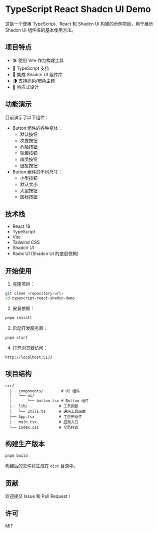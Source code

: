 # TypeScript React Shadcn UI Demo

这是一个使用 TypeScript、React 和 Shadcn UI 构建的示例项目，用于展示 Shadcn UI 组件库的基本使用方法。

## 项目特点

- 🛠️ 使用 Vite 作为构建工具
- 📝 TypeScript 支持
- 🎨 集成 Shadcn UI 组件库
- 🌗 支持亮色/暗色主题
- 📱 响应式设计

## 功能演示

目前演示了以下组件：

- Button 组件的各种变体：
  - 默认按钮
  - 次要按钮
  - 危险按钮
  - 轮廓按钮
  - 幽灵按钮
  - 链接按钮
- Button 组件的不同尺寸：
  - 小型按钮
  - 默认大小
  - 大型按钮
  - 图标按钮

## 技术栈

- React 18
- TypeScript
- Vite
- Tailwind CSS
- Shadcn UI
- Radix UI (Shadcn UI 的底层依赖)

## 开始使用

1. 克隆项目：
```bash
git clone <repository-url>
cd typescript-react-shadcn-demo
```

2. 安装依赖：
```bash
pnpm install
```

3. 启动开发服务器：
```bash
pnpm start
```

4. 打开浏览器访问：
```
http://localhost:5173
```

## 项目结构

```
src/
  ├── components/        # UI 组件
  │   └── ui/
  │       └── button.tsx # Button 组件
  ├── lib/              # 工具函数
  │   └── utils.ts      # 通用工具函数
  ├── App.tsx           # 主应用组件
  ├── main.tsx          # 应用入口
  └── index.css         # 全局样式
```

## 构建生产版本

```bash
pnpm build
```

构建后的文件将生成在 `dist` 目录中。

## 贡献

欢迎提交 Issue 和 Pull Request！

## 许可

MIT
